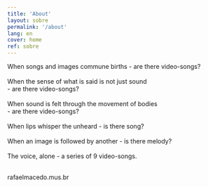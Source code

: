 ```yaml
---
title: 'About'
layout: sobre
permalink: '/about'
lang: en
cover: home
ref: sobre
---
```


When songs and images commune births - are there video-songs? <br><br>
When the sense of what is said is not just sound<br> - are there video-songs?<br><br>
When sound is felt through the movement of bodies<br> - are there video-songs?<br><br>
When lips whisper the unheard - is there song? <br><br>
When an image is followed by another - is there melody?<br><br>
The voice, alone - a series of 9 video-songs.
<br><br>
<p class="bold">
    <a src="https://www.rafaelmacedo.mus.br" >rafaelmacedo.mus.br</a></p>






 


